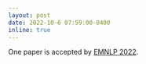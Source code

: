 ```yaml
---
layout: post
date: 2022-10-6 07:59:00-0400
inline: true
---
```


One paper is accepted by [EMNLP 2022](https://2022.emnlp.org/).
